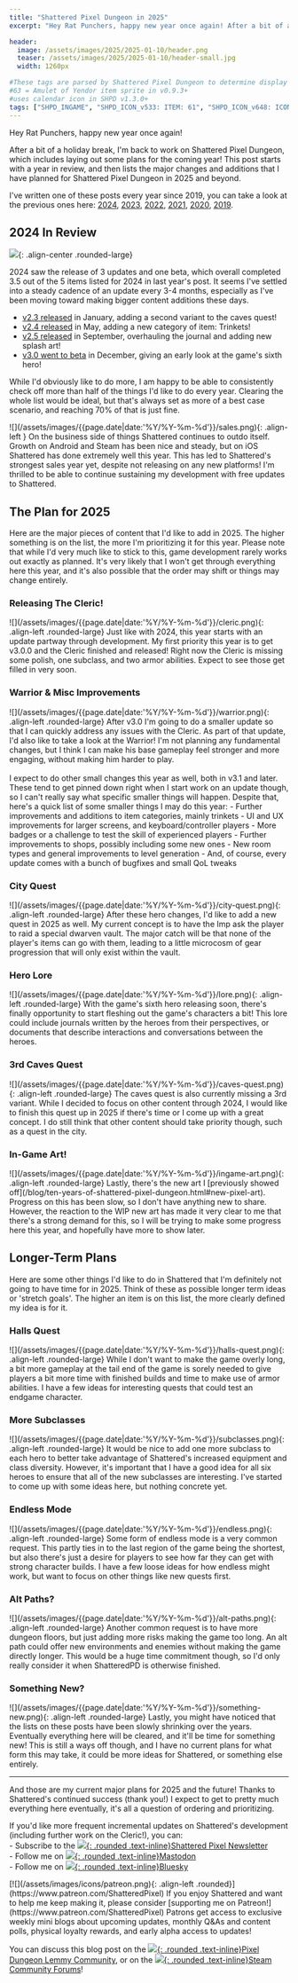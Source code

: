 ```yaml
---
title: "Shattered Pixel Dungeon in 2025"
excerpt: "Hey Rat Punchers, happy new year once again! After a bit of a holiday break, I'm back to work on Shattered Pixel Dungeon, which includes laying out some plans for the coming year! This post starts with a year in review, and then lists the major changes and additions that I have planned for Shattered Pixel Dungeon in 2025 and beyond."

header:
  image: /assets/images/2025/2025-01-10/header.png
  teaser: /assets/images/2025/2025-01-10/header-small.jpg
  width: 1260px

#These tags are parsed by Shattered Pixel Dungeon to determine display in its news feed
#63 = Amulet of Yendor item sprite in v0.9.3+
#uses calendar icon in SHPD v1.3.0+
tags: ["SHPD_INGAME", "SHPD_ICON_v533: ITEM: 61", "SHPD_ICON_v648: ICON: CALENDAR"]
---
```


Hey Rat Punchers, happy new year once again!

After a bit of a holiday break, I'm back to work on Shattered Pixel Dungeon, which includes laying out some plans for the coming year! This post starts with a year in review, and then lists the major changes and additions that I have planned for Shattered Pixel Dungeon in 2025 and beyond.

I've written one of these posts every year since 2019, you can take a look at the previous ones here: [2024](/blog/shattered-pixel-dungeon-in-2024.html), [2023](/blog/shattered-pixel-dungeon-in-2023.html), [2022](/blog/shattered-pixel-dungeon-in-2022.html), [2021](/blog/shattered-pixel-dungeon-in-2021.html), [2020](/blog/shattered-pixel-dungeon-in-2020.html), [2019](/blog/shattered-pixel-dungeon-in-2019.html).

## 2024 In Review

![](/assets/images/{{page.date|date:'%Y/%Y-%m-%d'}}/2024.png){: .align-center .rounded-large}

2024 saw the release of 3 updates and one beta, which overall completed 3.5 out of the 5 items listed for 2024 in last year's post. It seems I've settled into a steady cadence of an update every 3-4 months, especially as I've been moving toward making bigger content additions these days.

- [v2.3 released](/blog/shattered-pixel-dungeon-v230.html) in January, adding a second variant to the caves quest!
- [v2.4 released](/blog/shattered-pixel-dungeon-v240.html) in May, adding a new category of item: Trinkets!
- [v2.5 released](/blog/shattered-pixel-dungeon-v250.html) in September, overhauling the journal and adding new splash art!
- [v3.0 went to beta](/blog/coming-soon-to-shattered-the-cleric.html) in December, giving an early look at the game's sixth hero!

While I'd obviously like to do more, I am happy to be able to consistently check off more than half of the things I'd like to do every year. Clearing the whole list would be ideal, but that's always set as more of a best case scenario, and reaching 70% of that is just fine.

<div markdown="1" class="img-text">
![](/assets/images/{{page.date|date:'%Y/%Y-%m-%d'}}/sales.png){: .align-left } On the business side of things Shattered continues to outdo itself. Growth on Android and Steam has been nice and steady, but on iOS Shattered has done extremely well this year. This has led to Shattered's strongest sales year yet, despite not releasing on any new platforms! I'm thrilled to be able to continue sustaining my development with free updates to Shattered.
</div>

## The Plan for 2025

Here are the major pieces of content that I'd like to add in 2025. The higher something is on the list, the more I'm prioritizing it for this year. Please note that while I'd very much like to stick to this, game development rarely works out exactly as planned. It's very likely that I won't get through everything here this year, and it's also possible that the order may shift or things may change entirely.

### Releasing The Cleric!
<div markdown="1" class="head-img-text">
![](/assets/images/{{page.date|date:'%Y/%Y-%m-%d'}}/cleric.png){: .align-left .rounded-large}
Just like with 2024, this year starts with an update partway through development. My first priority this year is to get v3.0.0 and the Cleric finished and released! Right now the Cleric is missing some polish, one subclass, and two armor abilities. Expect to see those get filled in very soon.
</div>

### Warrior & Misc Improvements
<div markdown="1" class="head-img-text">
![](/assets/images/{{page.date|date:'%Y/%Y-%m-%d'}}/warrior.png){: .align-left .rounded-large}
After v3.0 I'm going to do a smaller update so that I can quickly address any issues with the Cleric. As part of that update, I'd also like to take a look at the Warrior! I'm not planning any fundamental changes, but I think I can make his base gameplay feel stronger and more engaging, without making him harder to play.
</div>
<br>
I expect to do other small changes this year as well, both in v3.1 and later. These tend to get pinned down right when I start work on an update though, so I can't really say what specific smaller things will happen. Despite that, here's a quick list of some smaller things I may do this year:
- Further improvements and additions to item categories, mainly trinkets
- UI and UX improvements for larger screens, and keyboard/controller players
- More badges or a challenge to test the skill of experienced players
- Further improvements to shops, possibly including some new ones
- New room types and general improvements to level generation
- And, of course, every update comes with a bunch of bugfixes and small QoL tweaks

### City Quest
<div markdown="1" class="head-img-text">
![](/assets/images/{{page.date|date:'%Y/%Y-%m-%d'}}/city-quest.png){: .align-left .rounded-large}
After these hero changes, I'd like to add a new quest in 2025 as well. My current concept is to have the Imp ask the player to raid a special dwarven vault. The major catch will be that none of the player's items can go with them, leading to a little microcosm of gear progression that will only exist within the vault.
</div>

### Hero Lore
<div markdown="1" class="head-img-text">
![](/assets/images/{{page.date|date:'%Y/%Y-%m-%d'}}/lore.png){: .align-left .rounded-large}
With the game's sixth hero releasing soon, there's finally opportunity to start fleshing out the game's characters a bit! This lore could include journals written by the heroes from their perspectives, or documents that describe interactions and conversations between the heroes.
</div>

### 3rd Caves Quest
<div markdown="1" class="head-img-text">
![](/assets/images/{{page.date|date:'%Y/%Y-%m-%d'}}/caves-quest.png){: .align-left .rounded-large}
The caves quest is also currently missing a 3rd variant. While I decided to focus on other content through 2024, I would like to finish this quest up in 2025 if there's time or I come up with a great concept. I do still think that other content should take priority though, such as a quest in the city.
</div>

### In-Game Art!
<div markdown="1" class="head-img-text">
![](/assets/images/{{page.date|date:'%Y/%Y-%m-%d'}}/ingame-art.png){: .align-left .rounded-large}
Lastly, there's the new art I [previously showed off](/blog/ten-years-of-shattered-pixel-dungeon.html#new-pixel-art). Progress on this has been slow, so I don't have anything new to share. However, the reaction to the WIP new art has made it very clear to me that there's a strong demand for this, so I will be trying to make some progress here this year, and hopefully have more to show later.
</div>

## Longer-Term Plans

Here are some other things I'd like to do in Shattered that I'm definitely not going to have time for in 2025. Think of these as possible longer term ideas or 'stretch goals'. The higher an item is on this list, the more clearly defined my idea is for it.

### Halls Quest
<div markdown="1" class="head-img-text">
![](/assets/images/{{page.date|date:'%Y/%Y-%m-%d'}}/halls-quest.png){: .align-left .rounded-large}
While I don't want to make the game overly long, a bit more gameplay at the tail end of the game is sorely needed to give players a bit more time with finished builds and time to make use of armor abilities. I have a few ideas for interesting quests that could test an endgame character. 
</div>

### More Subclasses
<div markdown="1" class="head-img-text">
![](/assets/images/{{page.date|date:'%Y/%Y-%m-%d'}}/subclasses.png){: .align-left .rounded-large}
It would be nice to add one more subclass to each hero to better take advantage of Shattered's increased equipment and class diversity. However, it's important that I have a good idea for all six heroes to ensure that all of the new subclasses are interesting. I've started to come up with some ideas here, but nothing concrete yet.
</div>

### Endless Mode
<div markdown="1" class="head-img-text">
![](/assets/images/{{page.date|date:'%Y/%Y-%m-%d'}}/endless.png){: .align-left .rounded-large}
Some form of endless mode is a very common request. This partly ties in to the last region of the game being the shortest, but also there's just a desire for players to see how far they can get with strong character builds. I have a few loose ideas for how endless might work, but want to focus on other things like new quests first.
</div>

### Alt Paths?
<div markdown="1" class="head-img-text">
![](/assets/images/{{page.date|date:'%Y/%Y-%m-%d'}}/alt-paths.png){: .align-left .rounded-large}
Another common request is to have more dungeon floors, but just adding more risks making the game too long. An alt path could offer new environments and enemies without making the game directly longer. This would be a huge time commitment though, so I'd only really consider it when ShatteredPD is otherwise finished.
</div>

### Something New?
<div markdown="1" class="head-img-text">
![](/assets/images/{{page.date|date:'%Y/%Y-%m-%d'}}/something-new.png){: .align-left .rounded-large}
Lastly, you might have noticed that the lists on these posts have been slowly shrinking over the years. Eventually everything here will be cleared, and it'll be time for something new! This is still a ways off though, and I have no current plans for what form this may take, it could be more ideas for Shattered, or something else entirely.
</div>

---

And those are my current major plans for 2025 and the future! Thanks to Shattered's continued success (thank you!) I expect to get to pretty much everything here eventually, it's all a question of ordering and prioritizing.

If you'd like more frequent incremental updates on Shattered's development (including further work on the Cleric!), you can:<br>- Subscribe to the [![](/assets/images/icons/avatar.png){: .rounded .text-inline}Shattered Pixel Newsletter](/newsletter)<br>- Follow me on [![](/assets/images/icons/mastodon.png){: .rounded .text-inline}Mastodon](https://mastodon.gamedev.place/@ShatteredPixel)<br>- Follow me on [![](/assets/images/icons/bluesky.png){: .rounded .text-inline}Bluesky](https://bsky.app/profile/shatteredpixel.com)

<div markdown="1" style="display: inline-block;">
[![](/assets/images/icons/patreon.png){: .align-left .rounded}](https://www.patreon.com/ShatteredPixel) If you enjoy Shattered and want to help me keep making it, please consider [supporting me on Patreon!](https://www.patreon.com/ShatteredPixel) Patrons get access to exclusive weekly mini blogs about upcoming updates, monthly Q&As and content polls, physical loyalty rewards, and early alpha access to updates!
</div>

You can discuss this blog post on the [![](/assets/images/icons/lemmy.png){: .rounded .text-inline}Pixel Dungeon Lemmy Community](https://lemmy.world/post/24123474), or on the [![](/assets/images/icons/steam.png){: .rounded .text-inline}Steam Community Forums](https://steamcommunity.com/app/1769170/eventcomments/592886010360106641)!